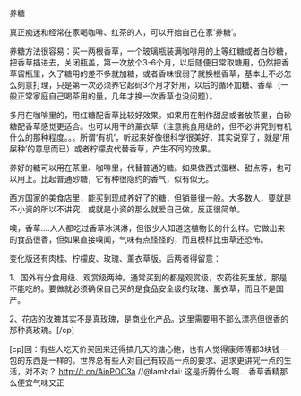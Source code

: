养糖

真正痴迷和经常在家喝咖啡、红茶的人，可以开始自己在家‘养糖’。
 
养糖方法很容易：买一两根香草，一个玻璃瓶装满咖啡用的上等红糖或者白砂糖，把香草插进去，关闭瓶盖，第一次放个3-6个月，以后随便日常取糖用，仍然把香草留瓶里，久了糖用的差不多就加糖，或者香味很弱了就换根香草，基本上不必怎么刻意打理，只是第一次必须养它起码3个月才好用，以后的循环加糖、香草（一般正常家庭自己喝茶用的量，几年才换一次香草也没问题）。
  
多用在咖啡里的，用红糖配香草比较好效果。如果用在制作甜品或者放茶里，白砂糖配香草感觉更适合。也可以用干的薰衣草（注意挑食用级的，但不必讲究到有机什么的那种程度。。。所谓‘有机’，听起来好像很科学很美好，其实说穿了，就是‘用屎种’的意思而已）或者柠檬皮代替香草，产生不同的效果。

养好的糖可以用在茶里、咖啡里，代替普通的糖。如果做西式蛋糕、甜点等，也可以用上。比起普通砂糖，它有种很隐约的香气，似有似无。

西方国家的美食店里，能买到现成养好了的糖，但销量很一般。大多数人，要就是不小资的所以不讲究，或就是小资的那么就爱自己做，反正很简单。
  
噢，香草....人人都吃过香草冰淇淋，但很少人知道这植物长的什么样。它做出来的食品很香，但如果直接嗅闻，气味有点怪怪的，而且模样比虫草还恐怖。

变化版还有肉桂、柠檬皮、玫瑰、薰衣草版。后两者得留意：

1、国外有分食用级、观赏级两种。通常买到的都是观赏级，农药往死里放，那是不能吃的。要做就必须确保自己买的是食品安全级的玫瑰、薰衣草，而且不是国产。

2、花店的玫瑰其实不是真玫瑰，是商业化产品。这里需要用不那么漂亮但很香的那种真玫瑰。[/cp]


[cp]回：有些人吃天价买回来还得搞几天的溏心鲍，也有人觉得康师傅那3块钱一包的东西是一样的。世界总有些人对自己有较高一点的要求、追求更讲究一点的生活，对不对？ http://t.cn/AinPOC3a  //@lambdai: 这是折腾什么啊… 香草香精那么便宜气味又正
